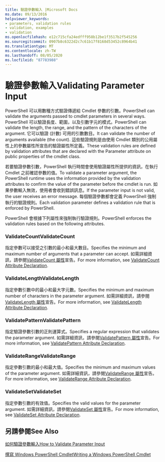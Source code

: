 ```yaml
---
title: 驗證參數輸入 |Microsoft Docs
ms.date: 09/13/2016
helpviewer_keywords:
- parameters, validation rules
- validation, examples
- validation
ms.openlocfilehash: e12c715cfa24edfff958b12be1f3517b2f545256
ms.sourcegitcommit: 0907b8c6322d2c7c61b17f8168d53452c8964b41
ms.translationtype: MT
ms.contentlocale: zh-TW
ms.lasthandoff: 08/05/2020
ms.locfileid: "87783988"
---
```

# <a name="validating-parameter-input"></a><span data-ttu-id="5dddd-102">驗證參數輸入</span><span class="sxs-lookup"><span data-stu-id="5dddd-102">Validating Parameter Input</span></span>

<span data-ttu-id="5dddd-103">PowerShell 可以用數種方式驗證傳遞給 Cmdlet 參數的引數。</span><span class="sxs-lookup"><span data-stu-id="5dddd-103">PowerShell can validate the arguments passed to cmdlet parameters in several ways.</span></span>
<span data-ttu-id="5dddd-104">PowerShell 可以驗證長度、範圍，以及引數字元的模式。</span><span class="sxs-lookup"><span data-stu-id="5dddd-104">PowerShell can validate the length, the range, and the pattern of the characters of the argument.</span></span>
<span data-ttu-id="5dddd-105">它可以驗證 (計數) 可用的引數數目。</span><span class="sxs-lookup"><span data-stu-id="5dddd-105">It can validate the number of arguments available (the count).</span></span>
<span data-ttu-id="5dddd-106">這些驗證規則是由使用 Cmdlet 類別的公用屬性上的參數屬性所宣告的驗證屬性所定義。</span><span class="sxs-lookup"><span data-stu-id="5dddd-106">These validation rules are defined by validation attributes that are declared with the Parameter attribute on public properties of the cmdlet class.</span></span>

<span data-ttu-id="5dddd-107">若要驗證參數引數，PowerShell 執行時間會使用驗證屬性所提供的資訊，在執行 Cmdlet 之前確認參數的值。</span><span class="sxs-lookup"><span data-stu-id="5dddd-107">To validate a parameter argument, the PowerShell runtime uses the information provided by the validation attributes to confirm the value of the parameter before the cmdlet is run.</span></span>
<span data-ttu-id="5dddd-108">如果參數輸入無效，使用者會收到錯誤訊息。</span><span class="sxs-lookup"><span data-stu-id="5dddd-108">If the parameter input is not valid, the user receives an error message.</span></span>
<span data-ttu-id="5dddd-109">每個驗證參數都會定義 PowerShell 強制執行的驗證規則。</span><span class="sxs-lookup"><span data-stu-id="5dddd-109">Each validation parameter defines a validation rule that is enforced by PowerShell.</span></span>

<span data-ttu-id="5dddd-110">PowerShell 會根據下列屬性來強制執行驗證規則。</span><span class="sxs-lookup"><span data-stu-id="5dddd-110">PowerShell enforces the validation rules based on the following attributes.</span></span>

### <a name="validatecount"></a><span data-ttu-id="5dddd-111">ValidateCount</span><span class="sxs-lookup"><span data-stu-id="5dddd-111">ValidateCount</span></span>

<span data-ttu-id="5dddd-112">指定參數可以接受之引數的最小和最大數目。</span><span class="sxs-lookup"><span data-stu-id="5dddd-112">Specifies the minimum and maximum number of arguments that a parameter can accept.</span></span>
<span data-ttu-id="5dddd-113">如需詳細資訊，請參閱[ValidateCount 屬性](./validatecount-attribute-declaration.md)宣告。</span><span class="sxs-lookup"><span data-stu-id="5dddd-113">For more information, see [ValidateCount Attribute Declaration](./validatecount-attribute-declaration.md).</span></span>

### <a name="validatelength"></a><span data-ttu-id="5dddd-114">ValidateLength</span><span class="sxs-lookup"><span data-stu-id="5dddd-114">ValidateLength</span></span>

<span data-ttu-id="5dddd-115">指定參數引數中的最小和最大字元數。</span><span class="sxs-lookup"><span data-stu-id="5dddd-115">Specifies the minimum and maximum number of characters in the parameter argument.</span></span>
<span data-ttu-id="5dddd-116">如需詳細資訊，請參閱[ValidateLength 屬性](./validatelength-attribute-declaration.md)宣告。</span><span class="sxs-lookup"><span data-stu-id="5dddd-116">For more information, see [ValidateLength Attribute Declaration](./validatelength-attribute-declaration.md).</span></span>

### <a name="validatepattern"></a><span data-ttu-id="5dddd-117">ValidatePattern</span><span class="sxs-lookup"><span data-stu-id="5dddd-117">ValidatePattern</span></span>

<span data-ttu-id="5dddd-118">指定驗證參數引數的正則運算式。</span><span class="sxs-lookup"><span data-stu-id="5dddd-118">Specifies a regular expression that validates the parameter argument.</span></span>
<span data-ttu-id="5dddd-119">如需詳細資訊，請參閱[ValidatePattern 屬性](./validatepattern-attribute-declaration.md)宣告。</span><span class="sxs-lookup"><span data-stu-id="5dddd-119">For more information, see [ValidatePattern Attribute Declaration](./validatepattern-attribute-declaration.md).</span></span>

### <a name="validaterange"></a><span data-ttu-id="5dddd-120">ValidateRange</span><span class="sxs-lookup"><span data-stu-id="5dddd-120">ValidateRange</span></span>

<span data-ttu-id="5dddd-121">指定參數引數的最小和最大值。</span><span class="sxs-lookup"><span data-stu-id="5dddd-121">Specifies the minimum and maximum values of the parameter argument.</span></span>
<span data-ttu-id="5dddd-122">如需詳細資訊，請參閱[ValidateRange 屬性](./validaterange-attribute-declaration.md)宣告。</span><span class="sxs-lookup"><span data-stu-id="5dddd-122">For more information, see [ValidateRange Attribute Declaration](./validaterange-attribute-declaration.md).</span></span>

### <a name="validateset"></a><span data-ttu-id="5dddd-123">ValidateSet</span><span class="sxs-lookup"><span data-stu-id="5dddd-123">ValidateSet</span></span>

<span data-ttu-id="5dddd-124">指定參數引數的有效值。</span><span class="sxs-lookup"><span data-stu-id="5dddd-124">Specifies the valid values for the parameter argument.</span></span>
<span data-ttu-id="5dddd-125">如需詳細資訊，請參閱[ValidateSet 屬性](./validateset-attribute-declaration.md)宣告。</span><span class="sxs-lookup"><span data-stu-id="5dddd-125">For more information, see [ValidateSet Attribute Declaration](./validateset-attribute-declaration.md).</span></span>

## <a name="see-also"></a><span data-ttu-id="5dddd-126">另請參閱</span><span class="sxs-lookup"><span data-stu-id="5dddd-126">See Also</span></span>

[<span data-ttu-id="5dddd-127">如何驗證參數輸入</span><span class="sxs-lookup"><span data-stu-id="5dddd-127">How to Validate Parameter Input</span></span>](./how-to-validate-parameter-input.md)

[<span data-ttu-id="5dddd-128">撰寫 Windows PowerShell Cmdlet</span><span class="sxs-lookup"><span data-stu-id="5dddd-128">Writing a Windows PowerShell Cmdlet</span></span>](./writing-a-windows-powershell-cmdlet.md)
